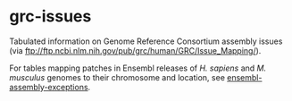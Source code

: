 # grc-issues

Tabulated information on Genome Reference Consortium assembly issues (via ftp://ftp.ncbi.nlm.nih.gov/pub/grc/human/GRC/Issue_Mapping/).

For tables mapping patches in Ensembl releases of _H. sapiens_ and _M. musculus_ genomes to their chromosome and location, see [ensembl-assembly-exceptions](https://github.com/lmmx/ensembl-assembly-exceptions).
